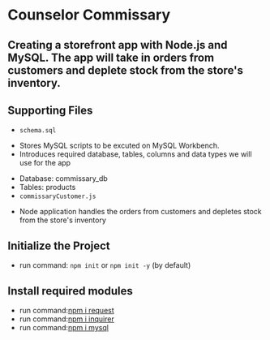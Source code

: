 # Counselor Commissary

## Creating a storefront app with Node.js and MySQL. The app will take in orders from customers and deplete stock from the store's inventory.

## Supporting Files
* `schema.sql`
- Stores MySQL scripts to be excuted on MySQL Workbench.
- Introduces required database, tables, columns and data types we will use for the app
* Database: commissary_db
* Tables: products
* `commissaryCustomer.js`
- Node application handles the orders from customers and depletes stock from the store's inventory

## Initialize the Project
* run command: `npm init` or `npm init -y` (by default)

## Install required modules
* run command:[npm i request](https://www.npmjs.com/package/request)
* run command:[npm i inquirer](https://www.npmjs.com/package/inquirer/v/5.0.1)
* run command:[npm i mysql](https://www.npmjs.com/package/mysql)
